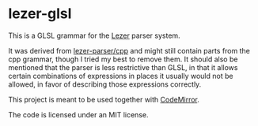 # lezer-glsl

This is a GLSL grammar for the [Lezer](https://lezer.codemirror.net/) parser system.

It was derived from [lezer-parser/cpp](https://github.com/lezer-parser/cpp) and might still contain parts from the cpp grammar,
though I tried my best to remove them. It should also be mentioned that the parser is less restrictive than GLSL, in that it allows
certain combinations of expressions in places it usually would not be allowed, in favor of describing those expressions correctly.

This project is meant to be used together with [CodeMirror](https://codemirror.net/).

The code is licensed under an MIT license.